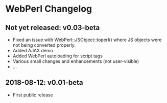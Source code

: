 
WebPerl Changelog
=================


Not yet released: v0.03-beta
----------------------------

- Fixed an issue with WebPerl::JSObject::toperl()
  where JS objects were not being converted properly.
- Added AJAX demo
- Added WebPerl autoloading for script tags
- Various small changes and enhancements (not user-visible)
- ...


2018-08-12: v0.01-beta
----------------------

- First public release


